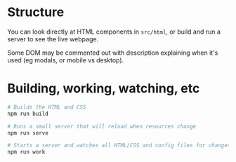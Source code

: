 # Structure

You can look directly at HTML components in `src/html`, or build and run a server to see the live webpage.

Some DOM may be commented out with description explaining when it's used (eg modals, or mobile vs desktop).

# Building, working, watching, etc

```bash
# Builds the HTML and CSS
npm run build

# Runs a small server that will reload when resources change
npm run serve

# Starts a server and watches all HTML/CSS and config files for changes
npm run work
```

